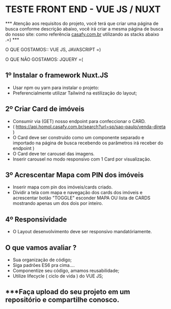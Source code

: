 # TESTE FRONT END - VUE JS / NUXT

*** Atenção aos requisitos do projeto, você terá que criar uma página de busca conforme descrição abaixo, você irá criar a mesma página de busca do nosso site: como referência [casafy.com.br](https://www.casafy.com.br/busca/venda/proprietario) utilizando as stacks abaixo .=) ***

O QUE GOSTAMOS:: VUE JS, JAVASCRIPT =)

O QUE NÃO GOSTAMOS: JQUERY =(

## 1º Instalar o framework Nuxt.JS

 - Usar npm ou yarn para instalar o projeto:
 - Preferencialmente utilizar Tailwind na estilização do layout;
 
## 2º Criar Card de imóveis

 - Consumir via (GET) nosso endpoint para confeccionar o CARD.
 - ( https://api.homol.casafy.com.br/search?url=sp/sao-paulo/venda-direta )
 - O Card deve ser construído como um componente separado e importado na página de busca recebendo os parâmetros irá receber do endpoint )
 - O Card deve ter carousel das imagens.
 - Inserir carousel no modo responsivo com 1 Card por visualização.
 
## 3º Acrescentar Mapa com PIN dos imóveis
 - Inserir mapa com pin dos imóveis/cards criado.
 - Dividir a tela com mapa e navegação dos cards dos imóveis e acrescentar botão "TOGGLE" esconder MAPA OU lista de CARDS mostrando apenas um dos dois por inteiro.

## 4º Responsividade
 - O Layout desenvolvimento deve  ser responsivo mandatóriamente.


## O que vamos avaliar ?
 - Sua organização de código;
 - Siga padrões ES6 pra cima....
 - Componentize seu código, amamos reusabilidade;
 - Utilize lifecycle ( ciclo de vida ) do VUE JS;
 
 ## ***Faça upload do seu projeto em um repositório e compartilhe conosco.
